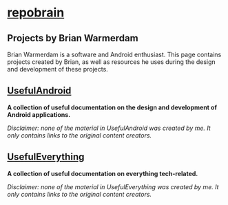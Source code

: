 # [repobrain](https://repobrain.github.io)

## Projects by Brian Warmerdam

Brian Warmerdam is a software and Android enthusiast. This page contains projects created by Brian, as well as resources he uses during the design and development of these projects. 

## [UsefulAndroid](https://github.com/repobrain/UsefulAndroid)
**A collection of useful documentation on the design and development of Android applications.**

*Disclaimer: none of the material in UsefulAndroid was created by me. It only contains links to the original content creators.*

## [UsefulEverything](https://github.com/repobrain/UsefulEverything)
**A collection of useful documentation on everything tech-related.**

*Disclaimer: none of the material in UsefulEverything was created by me. It only contains links to the original content creators.*
